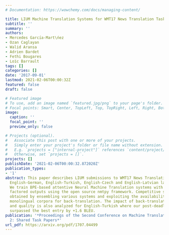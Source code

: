 ```yaml
---
# Documentation: https://wowchemy.com/docs/managing-content/

title: LIUM Machine Translation Systems for WMT17 News Translation Task
subtitle: ''
summary: ''
authors:
- Mercedes Garcı́a-Mart\ńez
- Ozan Caglayan
- Walid Aransa
- Adrien Bardet
- Fethi Bougares
- Loı̈c Barrault
tags: []
categories: []
date: '2017-09-01'
lastmod: 2021-02-06T00:00:32Z
featured: false
draft: false

# Featured image
# To use, add an image named `featured.jpg/png` to your page's folder.
# Focal points: Smart, Center, TopLeft, Top, TopRight, Left, Right, BottomLeft, Bottom, BottomRight.
image:
  caption: ''
  focal_point: ''
  preview_only: false

# Projects (optional).
#   Associate this post with one or more of your projects.
#   Simply enter your project's folder or file name without extension.
#   E.g. `projects = ["internal-project"]` references `content/project/deep-learning/index.md`.
#   Otherwise, set `projects = []`.
projects: []
publishDate: '2021-02-06T00:00:32.872020Z'
publication_types:
- '1'
abstract: This paper describes LIUM submissions to WMT17 News Translation Task for
  English-German, English-Turkish, English-Czech and English-Latvian language pairs.
  We train BPE-based attentive Neural Machine Translation systems with and without
  factored outputs using the open source nmtpy framework. Competitive scores were
  obtained by ensembling various systems and exploiting the availability of target
  monolingual corpora for back-translation. The impact of back-translation quantity
  and quality is also analyzed for English-Turkish where our post-deadline submission
  surpassed the best entry by +1.6 BLEU.
publication: '*Proceedings of the Second Conference on Machine Translation, Volume
  2: Shared Task Papers*'
url_pdf: https://arxiv.org/pdf/1707.04499
---
```

